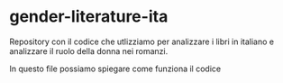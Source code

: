 # gender-literature-ita
Repository con il codice che utlizziamo per analizzare i libri in italiano e analizzare il ruolo della donna nei romanzi.

In questo file possiamo spiegare come funziona il codice 
